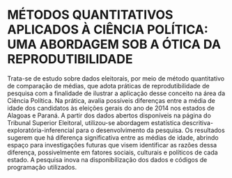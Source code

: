 # MÉTODOS QUANTITATIVOS APLICADOS À CIÊNCIA POLÍTICA: UMA ABORDAGEM SOB A ÓTICA DA REPRODUTIBILIDADE

Trata-se de estudo sobre dados eleitorais, por meio de método quantitativo de comparação de médias, que adota práticas de reprodutibilidade de pesquisa com a finalidade de ilustrar a aplicação desse conceito na área da Ciência Política. Na prática, avalia possíveis diferenças entre a média de idade dos candidatos às eleições gerais do ano de 2014 nos estados de Alagoas e Paraná. A partir dos dados abertos disponíveis na página do Tribunal Superior Eleitoral, utilizou-se abordagem estatística descritiva-exploratória-inferencial para o desenvolvimento da pesquisa. Os resultados sugerem que há diferença significativa entre as médias de idade, abrindo espaço para investigações futuras que visem identificar as razões dessa diferença, possivelmente em fatores sociais, culturais e políticos de cada estado. A pesquisa inova na disponibilização dos dados e códigos de programação utilizados.
